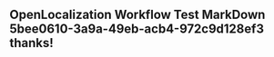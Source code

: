 <properties
ms.topic="hero-topic"
ms.test1="hero-topic"
ms.test2="test"/>


## OpenLocalization Workflow Test MarkDown 5bee0610-3a9a-49eb-acb4-972c9d128ef3 thanks!



<!--HONumber=Aug16_HO3-->


